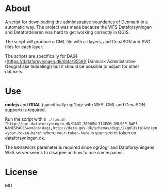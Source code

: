 # About
A script for downloading the administrative boundaries of Denmark in a
automatic way. The project was made because the WFS Dataforsyningen and
Datafordeleren was hard to get working correctly in QGIS.

The script will produce a GML file with all layers, and GeoJSON and SVG files
for each layer.

The scripts are specifically for DAGI ([https://dataforsyningen.dk/data/3559](
Danmark Administrative Geografiske Inddeling)) but it should be possible to
adjust for other datasets.

# Use
**nodejs** and **GDAL** (specifically ogr2ogr with WFS, GML and GeoJSON
support) is required.

Run the script with
`$ ./run.sh "http://api.dataforsyningen.dk/DAGI_2000MULTIGEOM_GMLSFP_DAF?NAMESPACES=xmlns(dagi,http://data.gov.dk/schemas/dagi/2/gml3sfp)&token=your-token-here"`
where `your-token-here` is your secret token on dataforsyningen.dk.

The `NAMESPACES` parameter is required since ogr2ogr and Dataforsyningens WFS
server seems to disagree on how to use namespaces.

# License
MIT
